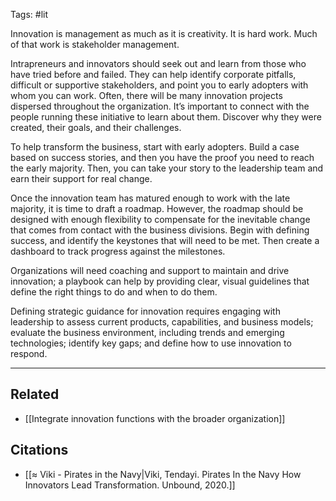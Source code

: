 Tags: #lit 

Innovation is management as much as it is creativity. It is hard work. Much of that work is stakeholder management. 

 Intrapreneurs and innovators should seek out and learn from those who have tried before and failed. They can help identify corporate pitfalls, difficult or supportive stakeholders, and point you to early adopters with whom you can work.   Often, there will be many innovation projects dispersed throughout the organization. It’s important to connect with the people running these initiative to learn about them. Discover why they were created, their goals, and their challenges. 

To help transform the business, start with early adopters. Build a case based on success stories, and then you have the proof you need to reach the early majority. Then, you can take your story to the leadership team and earn their support for real change. 

Once the innovation team has matured enough to work with the late majority, it is time to draft a roadmap. However, the roadmap should be designed with enough flexibility to compensate for the inevitable change that comes from contact with the business divisions. Begin with defining success, and identify the keystones that will need to be met. Then create a dashboard to track progress against the milestones. 

Organizations will need coaching and support to maintain and drive innovation; a playbook can help by providing clear, visual guidelines that define the right things to do and when to do them. 

Defining strategic guidance for innovation requires engaging with leadership to assess current products, capabilities, and business models; evaluate the business environment, including trends and emerging technologies; identify key gaps; and define how to use innovation to respond. 

---
## Related
- [[Integrate innovation functions with the broader organization]]

## Citations
- [[≈ Viki - Pirates in the Navy|Viki, Tendayi. Pirates In the Navy How Innovators Lead Transformation. Unbound, 2020.]]
